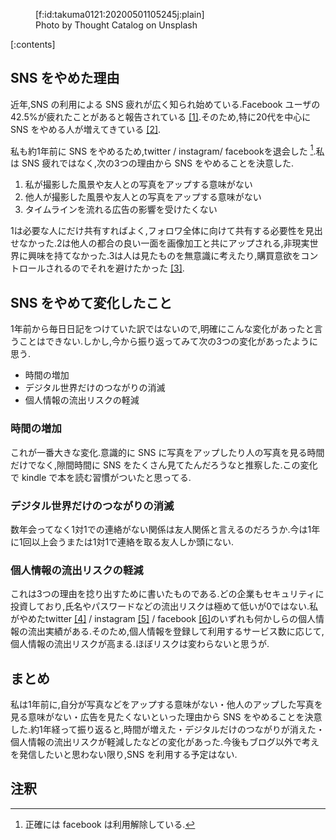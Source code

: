 <figure class="figure-image figure-image-fotolife" title="Photo by Thought Catalog on Unsplash">[f:id:takuma0121:20200501105245j:plain]<figcaption>Photo by Thought Catalog on Unsplash</figcaption></figure>

[:contents]

## SNS をやめた理由

近年,SNS の利用による SNS 疲れが広く知られ始めている.Facebook ユーザの42.5%が疲れたことがあると報告されている [[1]](https://www.asmarq.co.jp/data/mr201903sns-tired/).そのため,特に20代を中心に SNS をやめる人が増えてきている [[2]](https://headlines.yahoo.co.jp/article?a=20200402-00288272-bizspa-life).

私も約1年前に SNS をやめるため,twitter / instagram/ facebookを退会した [^1].私は SNS 疲れではなく,次の3つの理由から SNS をやめることを決意した.

1. 私が撮影した風景や友人との写真をアップする意味がない
2. 他人が撮影した風景や友人との写真をアップする意味がない
3. タイムラインを流れる広告の影響を受けたくない

1は必要な人にだけ共有すればよく,フォロワ全体に向けて共有する必要性を見出せなかった.2は他人の都合の良い一面を画像加工と共にアップされる,非現実世界に興味を持てなかった.3は人は見たものを無意識に考えたり,購買意欲をコントロールされるのでそれを避けたかった [[3]](https://blog.hubspot.jp/science-brands-seduce-subconscious).

## SNS をやめて変化したこと

1年前から毎日日記をつけていた訳ではないので,明確にこんな変化があったと言うことはできない.しかし,今から振り返ってみて次の3つの変化があったように思う.

- 時間の増加
- デジタル世界だけのつながりの消滅
- 個人情報の流出リスクの軽減

### 時間の増加

これが一番大きな変化.意識的に SNS に写真をアップしたり人の写真を見る時間だけでなく,隙間時間に SNS をたくさん見てたんだろうなと推察した.この変化で kindle で本を読む習慣がついたと思ってる.

### デジタル世界だけのつながりの消滅

数年会ってなく1対1での連絡がない関係は友人関係と言えるのだろうか.今は1年に1回以上会うまたは1対1で連絡を取る友人しか頭にない.

### 個人情報の流出リスクの軽減

これは3つの理由を捻り出すために書いたものである.どの企業もセキュリティに投資しており,氏名やパスワードなどの流出リスクは極めて低いが0ではない.私がやめたtwitter [[4]](https://blog.kaspersky.co.jp/millions-twitter-accounts-leak/11707/) / instagram [[5]](https://japanese.engadget.com/2019/05/21/instagram-4900/) / facebook [[6]](https://news.mynavi.jp/article/20190422-812963/)のいずれも何かしらの個人情報の流出実績がある.そのため,個人情報を登録して利用するサービス数に応じて,個人情報の流出リスクが高まる.ほぼリスクは変わらないと思うが.

## まとめ

私は1年前に,自分が写真などをアップする意味がない・他人のアップした写真を見る意味がない・広告を見たくないといった理由から SNS をやめることを決意した.約1年経って振り返ると,時間が増えた・デジタルだけのつながりが消えた・個人情報の流出リスクが軽減したなどの変化があった.今後もブログ以外で考えを発信したいと思わない限り,SNS を利用する予定はない.

## 注釈

[^1]: 正確には facebook は利用解除している.
